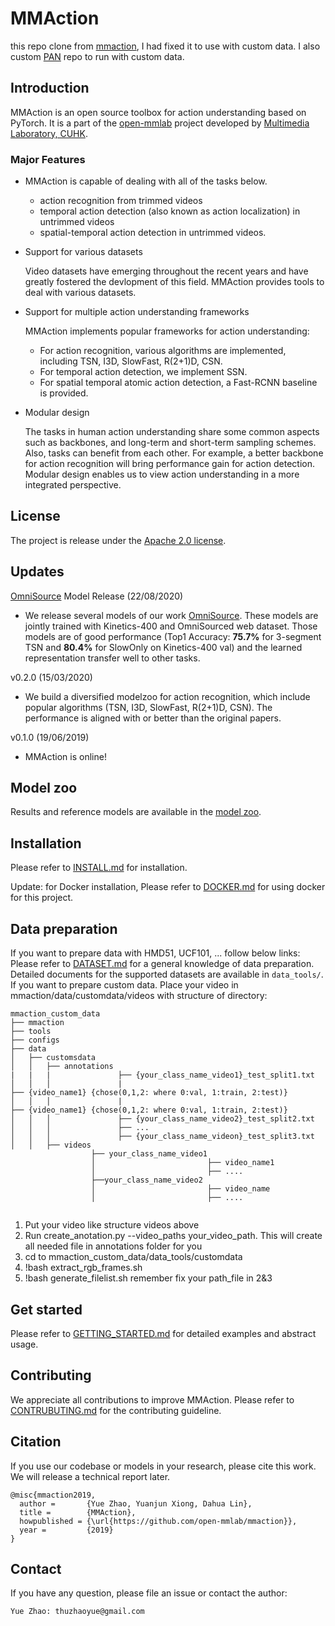 # MMAction
this repo clone from [mmaction](https://github.com/open-mmlab/mmdetection), I had fixed it to use with custom data. I also custom [PAN](https://github.com/zhang-can/PAN-PyTorch) repo to run with custom data. 

## Introduction
MMAction is an open source toolbox for action understanding based on PyTorch.
It is a part of the [open-mmlab](https://github.com/open-mmlab) project developed by [Multimedia Laboratory, CUHK](http://mmlab.ie.cuhk.edu.hk/).

### Major Features
- MMAction is capable of dealing with all of the tasks below.

  - action recognition from trimmed videos
  - temporal action detection (also known as action localization) in untrimmed videos
  - spatial-temporal action detection in untrimmed videos.


- Support for various datasets

  Video datasets have emerging throughout the recent years and have greatly fostered the devlopment of this field.
  MMAction provides tools to deal with various datasets.

- Support for multiple action understanding frameworks

  MMAction implements popular frameworks for action understanding:

  - For action recognition, various algorithms are implemented, including TSN, I3D, SlowFast, R(2+1)D, CSN.
  - For temporal action detection, we implement SSN.
  - For spatial temporal atomic action detection, a Fast-RCNN baseline is provided.

- Modular design

  The tasks in human action understanding share some common aspects such as backbones, and long-term and short-term sampling schemes.
  Also, tasks can benefit from each other. For example, a better backbone for action recognition will bring performance gain for action detection.
  Modular design enables us to view action understanding in a more integrated perspective.

## License
The project is release under the [Apache 2.0 license](https://github.com/open-mmlab/mmaction/blob/master/LICENSE).

## Updates
[OmniSource](https://arxiv.org/abs/2003.13042) Model Release (22/08/2020)
- We release several models of our work [OmniSource](https://arxiv.org/abs/2003.13042). These models are jointly trained with
Kinetics-400 and OmniSourced web dataset. Those models are of good performance (Top1 Accuracy: **75.7%** for 3-segment TSN and **80.4%** for SlowOnly on Kinetics-400 val) and the learned representation transfer well to other tasks.

v0.2.0 (15/03/2020)
- We build a diversified modelzoo for action recognition, which include popular algorithms (TSN, I3D, SlowFast, R(2+1)D, CSN). The performance is aligned with or better than the original papers.

v0.1.0 (19/06/2019)
- MMAction is online!

## Model zoo
Results and reference models are available in the [model zoo](https://github.com/open-mmlab/mmaction/blob/master/MODEL_ZOO.md).

## Installation
Please refer to [INSTALL.md](https://github.com/open-mmlab/mmaction/blob/master/INSTALL.md) for installation.

Update: for Docker installation, Please refer to [DOCKER.md](https://github.com/open-mmlab/mmaction/blob/master/DOCKER.md) for using docker for this project.

## Data preparation
If you want to prepare data with HMD51, UCF101, ... follow below links:
Please refer to [DATASET.md](https://github.com/open-mmlab/mmaction/blob/master/DATASET.md) for a general knowledge of data preparation.
Detailed documents for the supported datasets are available in `data_tools/`.
If you want to prepare custom data.
Place your video in mmaction/data/customdata/videos
with structure of directory:
```
mmaction_custom_data
├── mmaction
├── tools
├── configs
├── data
│   ├── customsdata
│   │   ├── annotations
|   |   |               ├── {your_class_name_video1}_test_split1.txt
│   │   │               |                                            ├── {video_name1} {chose(0,1,2: where 0:val, 1:train, 2:test)}
│   │   │               |                                            ├── {video_name1} {chose(0,1,2: where 0:val, 1:train, 2:test)}
│   │   │               ├── {your_class_name_video2}_test_split2.txt
│   │   │               ├── ...
│   │   │               ├── {your_class_name_videon}_test_split3.txt
│   │   ├── videos
                  ├── your_class_name_video1
                  │                         ├── video_name1
                  │                         ├── ....
                  ├──your_class_name_video2
                  │                         ├── video_name
                  │                         ├── ....     


```
1. Put your video like structure videos above
2. Run create_anotation.py --video_paths your_video_path. This will create all needed file in annotations folder for you
3. cd to mmaction_custom_data/data_tools/customdata
4. !bash extract_rgb_frames.sh
5. !bash generate_filelist.sh
remember fix your path_file in 2&3
## Get started
Please refer to [GETTING_STARTED.md](https://github.com/open-mmlab/mmaction/blob/master/GETTING_STARTED.md) for detailed examples and abstract usage.

## Contributing
We appreciate all contributions to improve MMAction.
Please refer to [CONTRUBUTING.md](https://github.com/open-mmlab/mmaction/blob/master/CONTRIBUTING.md) for the contributing guideline.

## Citation
If you use our codebase or models in your research, please cite this work.
We will release a technical report later.
```
@misc{mmaction2019,
  author =       {Yue Zhao, Yuanjun Xiong, Dahua Lin},
  title =        {MMAction},
  howpublished = {\url{https://github.com/open-mmlab/mmaction}},
  year =         {2019}
}
```

## Contact
If you have any question, please file an issue or contact the author:
```
Yue Zhao: thuzhaoyue@gmail.com
```
